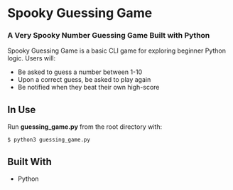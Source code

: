 # Spooky Guessing Game
### A Very Spooky Number Guessing Game Built with Python

Spooky Guessing Game is a basic CLI game for exploring beginner Python logic. Users will:

- Be asked to guess a number between 1-10
- Upon a correct guess, be asked to play again
- Be notified when they beat their own high-score

## In Use

Run **guessing_game.py** from the root directory with:
```
$ python3 guessing_game.py
```

## Built With

- Python
